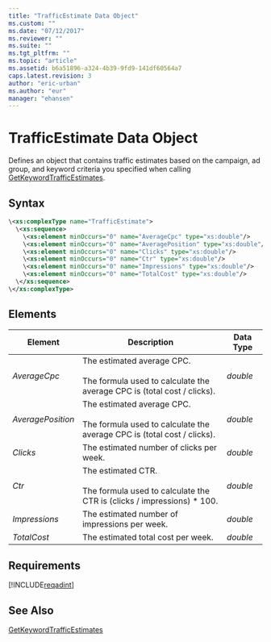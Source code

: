 ```yaml
---
title: "TrafficEstimate Data Object"
ms.custom: ""
ms.date: "07/12/2017"
ms.reviewer: ""
ms.suite: ""
ms.tgt_pltfrm: ""
ms.topic: "article"
ms.assetid: b6a51896-a324-4b39-9fd9-141df60564a7
caps.latest.revision: 3
author: "eric-urban"
ms.author: "eur"
manager: "ehansen"
---
```

# TrafficEstimate Data Object
Defines an object that contains traffic estimates based on the campaign, ad group, and keyword criteria you specified when calling [GetKeywordTrafficEstimates](../adinsight-api/getkeywordtrafficestimates-service-operation.md).

## Syntax

```xml
\<xs:complexType name="TrafficEstimate">
  \<xs:sequence>
    \<xs:element minOccurs="0" name="AverageCpc" type="xs:double"/>
    \<xs:element minOccurs="0" name="AveragePosition" type="xs:double"/>
    \<xs:element minOccurs="0" name="Clicks" type="xs:double"/>
    \<xs:element minOccurs="0" name="Ctr" type="xs:double"/>
    \<xs:element minOccurs="0" name="Impressions" type="xs:double"/>
    \<xs:element minOccurs="0" name="TotalCost" type="xs:double"/>
  \</xs:sequence>
\</xs:complexType>
```

## <a name="Elements"></a>Elements

|Element|Description|Data Type|
|-----------|---------------|-------------|
|*AverageCpc*|The estimated average CPC.<br /><br />The formula used to calculate the average CPC is (total cost / clicks).|*double*|
|*AveragePosition*|The estimated average CPC.<br /><br />The formula used to calculate the average CPC is (total cost / clicks).|*double*|
|*Clicks*|The estimated number of clicks per week.|*double*|
|*Ctr*|The estimated CTR.<br /><br />The formula used to calculate the CTR is (clicks / impressions) &#42; 100.|*double*|
|*Impressions*|The estimated number of impressions per week.|*double*|
|*TotalCost*|The estimated total cost per week.|*double*|

## Requirements
[!INCLUDE[reqadint](../adinsight-api/includes/reqadint.md)]
## See Also
[GetKeywordTrafficEstimates](../adinsight-api/getkeywordtrafficestimates-service-operation.md)  
